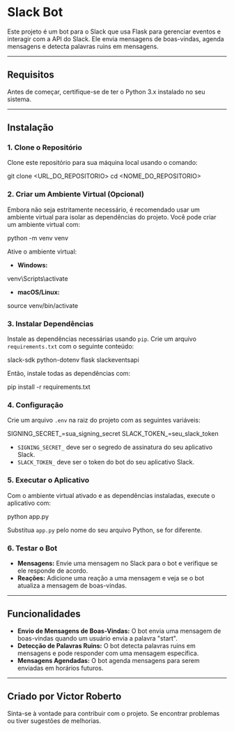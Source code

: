 # Slack Bot

Este projeto é um bot para o Slack que usa Flask para gerenciar eventos e interagir com a API do Slack. Ele envia mensagens de boas-vindas, agenda mensagens e detecta palavras ruins em mensagens.

---

## Requisitos

Antes de começar, certifique-se de ter o Python 3.x instalado no seu sistema.

---

## Instalação

### 1. Clone o Repositório

Clone este repositório para sua máquina local usando o comando:

git clone <URL_DO_REPOSITORIO>
cd <NOME_DO_REPOSITORIO>


### 2. Criar um Ambiente Virtual (Opcional)

Embora não seja estritamente necessário, é recomendado usar um ambiente virtual para isolar as dependências do projeto. Você pode criar um ambiente virtual com:

python -m venv venv

Ative o ambiente virtual:

- **Windows:**

venv\Scripts\activate


- **macOS/Linux:**

source venv/bin/activate
### 3. Instalar Dependências

Instale as dependências necessárias usando `pip`. Crie um arquivo `requirements.txt` com o seguinte conteúdo:

slack-sdk
python-dotenv
flask
slackeventsapi


Então, instale todas as dependências com:

pip install -r requirements.txt


### 4. Configuração

Crie um arquivo `.env` na raiz do projeto com as seguintes variáveis:

SIGNING_SECRET_=sua_signing_secret
SLACK_TOKEN_=seu_slack_token


- `SIGNING_SECRET_` deve ser o segredo de assinatura do seu aplicativo Slack.
- `SLACK_TOKEN_` deve ser o token do bot do seu aplicativo Slack.

### 5. Executar o Aplicativo

Com o ambiente virtual ativado e as dependências instaladas, execute o aplicativo com:

python app.py


Substitua `app.py` pelo nome do seu arquivo Python, se for diferente.

### 6. Testar o Bot

- **Mensagens:** Envie uma mensagem no Slack para o bot e verifique se ele responde de acordo.
- **Reações:** Adicione uma reação a uma mensagem e veja se o bot atualiza a mensagem de boas-vindas.

---

## Funcionalidades

- **Envio de Mensagens de Boas-Vindas:** O bot envia uma mensagem de boas-vindas quando um usuário envia a palavra "start".
- **Detecção de Palavras Ruins:** O bot detecta palavras ruins em mensagens e pode responder com uma mensagem específica.
- **Mensagens Agendadas:** O bot agenda mensagens para serem enviadas em horários futuros.

---

## Criado por Victor Roberto

Sinta-se à vontade para contribuir com o projeto. Se encontrar problemas ou tiver sugestões de melhorias.
